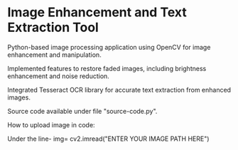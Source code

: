 # Image Enhancement and Text Extraction Tool
 Python-based image processing application using OpenCV for image enhancement and manipulation.
 
 Implemented features to restore faded images, including brightness enhancement and noise reduction.
 
 Integrated Tesseract OCR library for accurate text extraction from enhanced images. 

 Source code available under file "source-code.py".

 How to upload image in code:

 Under the line-
 img= cv2.imread("ENTER YOUR IMAGE PATH HERE")

